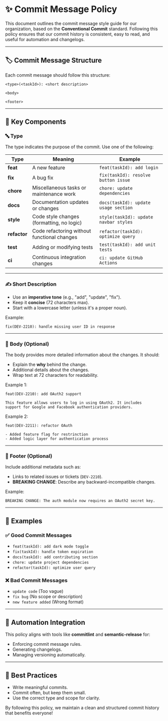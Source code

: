 # ✨ Commit Message Policy

This document outlines the commit message style guide for our organization, based on the **Conventional Commit** standard. Following this policy ensures that our commit history is consistent, easy to read, and useful for automation and changelogs.

---

## 🏷️ **Commit Message Structure**

Each commit message should follow this structure:

```text
<type>(<taskId>): <short description>

<body>

<footer>
```

---

## 🔑 **Key Components**

### 🔤 **Type**
The type indicates the purpose of the commit. Use one of the following:

| Type       | Meaning                                      | Example                   |
|------------|----------------------------------------------|---------------------------|
| **feat**   | A new feature                                | `feat(taskId): add login`   |
| **fix**    | A bug fix                                    | `fix(taskId): resolve button issue` |
| **chore**  | Miscellaneous tasks or maintenance work      | `chore: update dependencies` |
| **docs**   | Documentation updates or changes             | `docs(taskId): update usage section` |
| **style**  | Code style changes (formatting, no logic)    | `style(taskId): update navbar styles` |
| **refactor** | Code refactoring without functional changes | `refactor(taskId): optimize query` |
| **test**   | Adding or modifying tests                   | `test(taskId): add unit tests` |
| **ci**     | Continuous integration changes              | `ci: update GitHub Actions` |

---

### ✍️ **Short Description**
- Use an **imperative tone** (e.g., "add", "update", "fix").
- Keep it **concise** (72 characters max).
- Start with a lowercase letter (unless it's a proper noun).

Example:
```text
fix(DEV-2210): handle missing user ID in response
```

---

### 📜 **Body (Optional)**
The body provides more detailed information about the changes. It should:
- Explain the **why** behind the change.
- Additional details about the changes.
- Wrap text at 72 characters for readability.

Example 1:
```text
feat(DEV-2210): add OAuth2 support

This feature allows users to log in using OAuth2. It includes
support for Google and Facebook authentication providers.
```

Example 2:
```text
feat(DEV-2211): refactor OAuth

- Added feature flag for restrinction
- Added logic layer for authentication process
```

---

### 📝 **Footer (Optional)**
Include additional metadata such as:
- Links to related issues or tickets (`DEV-2210`).
- **BREAKING CHANGE**: Describe any backward-incompatible changes.

Example:
```text
BREAKING CHANGE: The auth module now requires an OAuth2 secret key.
```

---

## 🌟 **Examples**

### ✅ Good Commit Messages
- `feat(taskId): add dark mode toggle`
- `fix(taskId): handle token expiration`
- `docs(taskId): add contributing section`
- `chore: update project dependencies`
- `refactor(taskId): optimize user query`

### ❌ Bad Commit Messages
- `update code` (Too vague)
- `fix bug` (No scope or description)
- `new feature added` (Wrong format)

---

## 🚀 **Automation Integration**
This policy aligns with tools like **commitlint** and **semantic-release** for:
- Enforcing commit message rules.
- Generating changelogs.
- Managing versioning automatically.

---

## 🎯 **Best Practices**
- Write meaningful commits.
- Commit often, but keep them small.
- Use the correct type and scope for clarity.

By following this policy, we maintain a clean and structured commit history that benefits everyone!